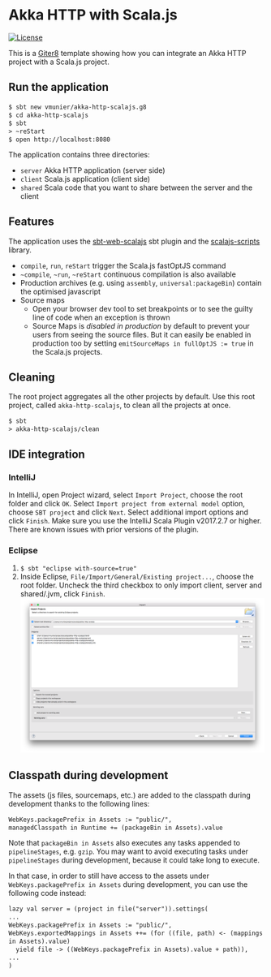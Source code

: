 # Akka HTTP with Scala.js

[![License](http://img.shields.io/:license-Apache%202-red.svg)](http://www.apache.org/licenses/LICENSE-2.0.txt)

This is a [Giter8](http://www.foundweekends.org/giter8/) template showing how you can integrate an Akka HTTP project with a Scala.js project.

## Run the application

```shell
$ sbt new vmunier/akka-http-scalajs.g8
$ cd akka-http-scalajs
$ sbt
> ~reStart
$ open http://localhost:8080
```

The application contains three directories:
* `server` Akka HTTP application (server side)
* `client` Scala.js application (client side)
* `shared` Scala code that you want to share between the server and the client

## Features

The application uses the [sbt-web-scalajs](https://github.com/vmunier/sbt-web-scalajs) sbt plugin and the [scalajs-scripts](https://github.com/vmunier/scalajs-scripts) library.

- `compile`, `run`, `reStart` trigger the Scala.js fastOptJS command
- `~compile`, `~run`, `~reStart` continuous compilation is also available
- Production archives (e.g. using `assembly`, `universal:packageBin`) contain the optimised javascript
- Source maps
  - Open your browser dev tool to set breakpoints or to see the guilty line of code when an exception is thrown
  - Source Maps is _disabled in production_ by default to prevent your users from seeing the source files. But it can easily be enabled in production too by setting `emitSourceMaps in fullOptJS := true` in the Scala.js projects.

## Cleaning

The root project aggregates all the other projects by default.
Use this root project, called `akka-http-scalajs`, to clean all the projects at once.
```shell
$ sbt
> akka-http-scalajs/clean
```

## IDE integration

### IntelliJ

In IntelliJ, open Project wizard, select `Import Project`, choose the root folder and click `OK`.
Select `Import project from external model` option, choose `SBT project` and click `Next`. Select additional import options and click `Finish`.
Make sure you use the IntelliJ Scala Plugin v2017.2.7 or higher. There are known issues with prior versions of the plugin.

### Eclipse

1. `$ sbt "eclipse with-source=true"`
2. Inside Eclipse, `File/Import/General/Existing project...`, choose the root folder. Uncheck the third checkbox to only import client, server and shared/.jvm, click `Finish`. ![Alt text](screenshots/eclipse-akka-http-scalajs.png?raw=true "eclipse akka-http-scalajs screenshot")


## Classpath during development

The assets (js files, sourcemaps, etc.) are added to the classpath during development thanks to the following lines:
```
WebKeys.packagePrefix in Assets := "public/",
managedClasspath in Runtime += (packageBin in Assets).value
```

Note that `packageBin in Assets` also executes any tasks appended to `pipelineStages`, e.g. `gzip`.
You may want to avoid executing tasks under `pipelineStages` during development, because it could take long to execute.

In that case, in order to still have access to the assets under `WebKeys.packagePrefix in Assets` during development, you can use the following code instead:
```
lazy val server = (project in file("server")).settings(
...
WebKeys.packagePrefix in Assets := "public/",
WebKeys.exportedMappings in Assets ++= (for ((file, path) <- (mappings in Assets).value)
  yield file -> ((WebKeys.packagePrefix in Assets).value + path)),
...
)
```
